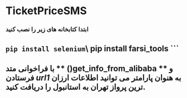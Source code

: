 # TicketPriceSMS
### ابتدا کتابخانه های زیر را نصب کنید 
``` pip install selenium ```\ 
pip install farsi_tools ```
---
## با فراخوانی متد ** ()get_info_from_alibaba **  و فرستادن *url1* به هنوان پارامتر می توانید اطلاعات ارزان ترین پرواز تهران به استانبول را دریافت کنید.
~~~ get_info_from_alibaba(url2) \







